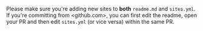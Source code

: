 Please make sure you're adding new sites to **both** `readme.md` and `sites.yml`. If you're committing from <github.com>, you can first edit the readme, open your PR and then edit `sites.yml` (or vice versa) within the same PR.
